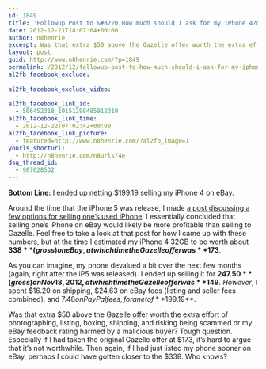 ```yaml
---
id: 1849
title: 'Followup Post to &#8220;How much should I ask for my iPhone 4?&#8221;'
date: 2012-12-21T18:07:04+00:00
author: n8henrie
excerpt: Was that extra $50 above the Gazelle offer worth the extra effort of photographing, listing, boxing, shipping, and risking being scammed or my eBay feedback rating harmed by a malicious buyer?
layout: post
guid: http://www.n8henrie.com/?p=1849
permalink: /2012/12/followup-post-to-how-much-should-i-ask-for-my-iphone-4/
al2fb_facebook_exclude:
  - 
al2fb_facebook_exclude_video:
  - 
al2fb_facebook_link_id:
  - 506452318_10151298485912319
al2fb_facebook_link_time:
  - 2012-12-22T07:02:42+00:00
al2fb_facebook_link_picture:
  - featured=http://www.n8henrie.com/?al2fb_image=1
yourls_shorturl:
  - http://n8henrie.com/n8urls/4e
dsq_thread_id:
  - 987028532
---
```

**Bottom Line:** I ended up netting $199.19 selling my iPhone 4 on eBay.
  
<!--more-->

Around the time that the iPhone 5 was release, I made [a post discussing a few options for selling one&#8217;s used iPhone](http://www.n8henrie.com/2012/08/how-much-should-i-ask-for-my-iphone-4/). I essentially concluded that selling one&#8217;s iPhone on eBay would likely be more profitable than selling to Gazelle. Feel free to take a look at that post for how I came up with these numbers, but at the time I estimated my iPhone 4 32GB to be worth about **$338** (gross) on eBay, at which time the Gazelle offer was **$173**.

As you can imagine, my phone devalued a bit over the next few months (again, right after the iP5 was released). I ended up selling it for **$247.50** (gross) on Nov 18, 2012, at which time the Gazelle offer was **$149**. _However_, I spent $16.20 on shipping, $24.63 on eBay fees (listing and seller fees combined), and $7.48 on PayPal fees, for a net of **$199.19**.

Was that extra $50 above the Gazelle offer worth the extra effort of photographing, listing, boxing, shipping, and risking being scammed or my eBay feedback rating harmed by a malicious buyer? Tough question. Especially if I had taken the original Gazelle offer at $173, it&#8217;s hard to argue that it&#8217;s not worthwhile. Then again, if I had just listed my phone sooner on eBay, perhaps I could have gotten closer to the $338. Who knows?